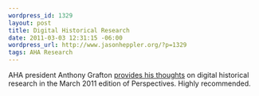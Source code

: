 ```yaml
--- 
wordpress_id: 1329
layout: post
title: Digital Historical Research
date: 2011-03-03 12:31:15 -06:00
wordpress_url: http://www.jasonheppler.org/?p=1329
tags: AHA Research
---
```

AHA president Anthony Grafton <a href="http://www.historians.org/Perspectives/issues/2011/1103/1103pre1.cfm">provides his thoughts</a> on digital historical research in the March 2011 edition of Perspectives. Highly recommended.
